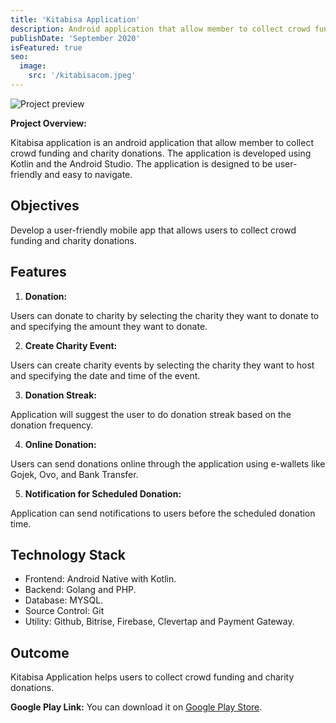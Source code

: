 ```yaml
---
title: 'Kitabisa Application'
description: Android application that allow member to collect crowd funding and charity donations.
publishDate: 'September 2020'
isFeatured: true
seo:
  image:
    src: '/kitabisacom.jpeg'
---
```


![Project preview](/kitabisacom.jpeg)

**Project Overview:**

Kitabisa application is an android application that allow member to collect crowd funding and charity donations. The application is developed using Kotlin and the Android Studio. The application is designed to be user-friendly and easy to navigate.

## Objectives

Develop a user-friendly mobile app that allows users to collect crowd funding and charity donations.

## Features

1. **Donation:**

Users can donate to charity by selecting the charity they want to donate to and specifying the amount they want to donate.

2. **Create Charity Event:**

Users can create charity events by selecting the charity they want to host and specifying the date and time of the event.

3. **Donation Streak:**

Application will suggest the user to do donation streak based on the donation frequency.

4. **Online Donation:**

Users can send donations online through the application using e-wallets like Gojek, Ovo, and Bank Transfer.

5. **Notification for Scheduled Donation:**

Application can send notifications to users before the scheduled donation time.

## Technology Stack

- Frontend: Android Native with Kotlin.
- Backend: Golang and PHP.
- Database: MYSQL.
- Source Control: Git
- Utility: Github, Bitrise, Firebase, Clevertap and Payment Gateway.

## Outcome

Kitabisa Application helps users to collect crowd funding and charity donations.

**Google Play Link:** You can download it on [Google Play Store](https://play.google.com/store/apps/details?id=com.kitabisa.android&hl=en).
